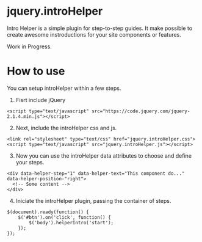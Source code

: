 # jquery.introHelper

Intro Helper is a simple plugin for step-to-step guides. It make possible to create awesome instroductions for your site components or features.

Work in Progress.


# How to use

You can setup introHelper within a few steps.

1. Fisrt include jQuery

```
<script type="text/javascript" src="https://code.jquery.com/jquery-2.1.4.min.js"></script>
```

2. Next, include the introHelper css and js.

```
<link rel="stylesheet" type="text/css" href="jquery.introHelper.css">
<script type="text/javascript" src="jquery.introHelper.js"></script>
```

3. Now you can use the introHelper data attributes to choose and define your steps.
```
<div data-helper-step="1" data-helper-text="This component do..." data-helper-position-"right">
  <!-- Some content -->
</div>
```

4. Iniciate the introHelper plugin, passing the container of steps.

```
$(document).ready(function() {
	$('#btn').on('click', function() {
		$('body').helperIntro('start');
	});
});
```
